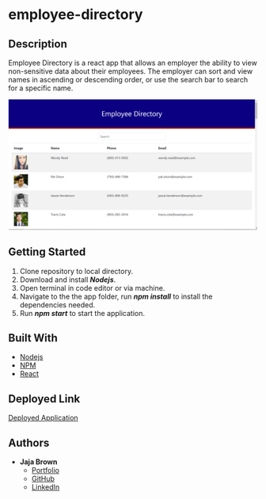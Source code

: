 # employee-directory

## Description

Employee Directory is a react app that allows an employer the ability to view non-sensitive data about their employees. The employer can sort and view names in ascending or descending order, or use the search bar to search for a specific name.

![Image](./img/emp-dir-screenshot.png)

## Getting Started

1. Clone repository to local directory.
2. Download and install **_Nodejs_**.
3. Open terminal in code editor or via machine.
4. Navigate to the the app folder, run **_npm install_** to install the dependencies needed.
5. Run **_npm start_** to start the application.

## Built With

- [Nodejs](https://nodejs.org/)
- [NPM](https://www.npmjs.com/)
- [React](https://reactjs.org/)

## Deployed Link

[Deployed Application](https://jbrown827.github.io/employee-directory/)

## Authors

- **Jaja Brown**
  - [Portfolio](https://chee-codes.github.io/portfolio/)
  - [GitHub](https://github.com/chee-codes)
  - [LinkedIn](https://www.linkedin.com/in/jaja-b-a42261201/)
